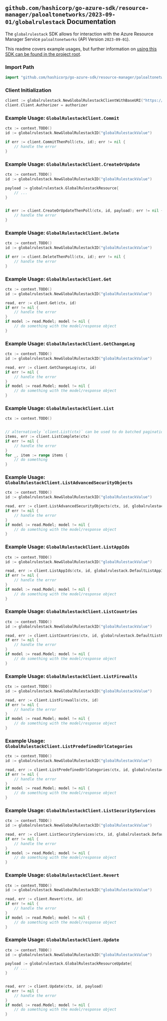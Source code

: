 
## `github.com/hashicorp/go-azure-sdk/resource-manager/paloaltonetworks/2023-09-01/globalrulestack` Documentation

The `globalrulestack` SDK allows for interaction with the Azure Resource Manager Service `paloaltonetworks` (API Version `2023-09-01`).

This readme covers example usages, but further information on [using this SDK can be found in the project root](https://github.com/hashicorp/go-azure-sdk/tree/main/docs).

### Import Path

```go
import "github.com/hashicorp/go-azure-sdk/resource-manager/paloaltonetworks/2023-09-01/globalrulestack"
```


### Client Initialization

```go
client := globalrulestack.NewGlobalRulestackClientWithBaseURI("https://management.azure.com")
client.Client.Authorizer = authorizer
```


### Example Usage: `GlobalRulestackClient.Commit`

```go
ctx := context.TODO()
id := globalrulestack.NewGlobalRulestackID("globalRulestackValue")

if err := client.CommitThenPoll(ctx, id); err != nil {
	// handle the error
}
```


### Example Usage: `GlobalRulestackClient.CreateOrUpdate`

```go
ctx := context.TODO()
id := globalrulestack.NewGlobalRulestackID("globalRulestackValue")

payload := globalrulestack.GlobalRulestackResource{
	// ...
}


if err := client.CreateOrUpdateThenPoll(ctx, id, payload); err != nil {
	// handle the error
}
```


### Example Usage: `GlobalRulestackClient.Delete`

```go
ctx := context.TODO()
id := globalrulestack.NewGlobalRulestackID("globalRulestackValue")

if err := client.DeleteThenPoll(ctx, id); err != nil {
	// handle the error
}
```


### Example Usage: `GlobalRulestackClient.Get`

```go
ctx := context.TODO()
id := globalrulestack.NewGlobalRulestackID("globalRulestackValue")

read, err := client.Get(ctx, id)
if err != nil {
	// handle the error
}
if model := read.Model; model != nil {
	// do something with the model/response object
}
```


### Example Usage: `GlobalRulestackClient.GetChangeLog`

```go
ctx := context.TODO()
id := globalrulestack.NewGlobalRulestackID("globalRulestackValue")

read, err := client.GetChangeLog(ctx, id)
if err != nil {
	// handle the error
}
if model := read.Model; model != nil {
	// do something with the model/response object
}
```


### Example Usage: `GlobalRulestackClient.List`

```go
ctx := context.TODO()


// alternatively `client.List(ctx)` can be used to do batched pagination
items, err := client.ListComplete(ctx)
if err != nil {
	// handle the error
}
for _, item := range items {
	// do something
}
```


### Example Usage: `GlobalRulestackClient.ListAdvancedSecurityObjects`

```go
ctx := context.TODO()
id := globalrulestack.NewGlobalRulestackID("globalRulestackValue")

read, err := client.ListAdvancedSecurityObjects(ctx, id, globalrulestack.DefaultListAdvancedSecurityObjectsOperationOptions())
if err != nil {
	// handle the error
}
if model := read.Model; model != nil {
	// do something with the model/response object
}
```


### Example Usage: `GlobalRulestackClient.ListAppIds`

```go
ctx := context.TODO()
id := globalrulestack.NewGlobalRulestackID("globalRulestackValue")

read, err := client.ListAppIds(ctx, id, globalrulestack.DefaultListAppIdsOperationOptions())
if err != nil {
	// handle the error
}
if model := read.Model; model != nil {
	// do something with the model/response object
}
```


### Example Usage: `GlobalRulestackClient.ListCountries`

```go
ctx := context.TODO()
id := globalrulestack.NewGlobalRulestackID("globalRulestackValue")

read, err := client.ListCountries(ctx, id, globalrulestack.DefaultListCountriesOperationOptions())
if err != nil {
	// handle the error
}
if model := read.Model; model != nil {
	// do something with the model/response object
}
```


### Example Usage: `GlobalRulestackClient.ListFirewalls`

```go
ctx := context.TODO()
id := globalrulestack.NewGlobalRulestackID("globalRulestackValue")

read, err := client.ListFirewalls(ctx, id)
if err != nil {
	// handle the error
}
if model := read.Model; model != nil {
	// do something with the model/response object
}
```


### Example Usage: `GlobalRulestackClient.ListPredefinedUrlCategories`

```go
ctx := context.TODO()
id := globalrulestack.NewGlobalRulestackID("globalRulestackValue")

read, err := client.ListPredefinedUrlCategories(ctx, id, globalrulestack.DefaultListPredefinedUrlCategoriesOperationOptions())
if err != nil {
	// handle the error
}
if model := read.Model; model != nil {
	// do something with the model/response object
}
```


### Example Usage: `GlobalRulestackClient.ListSecurityServices`

```go
ctx := context.TODO()
id := globalrulestack.NewGlobalRulestackID("globalRulestackValue")

read, err := client.ListSecurityServices(ctx, id, globalrulestack.DefaultListSecurityServicesOperationOptions())
if err != nil {
	// handle the error
}
if model := read.Model; model != nil {
	// do something with the model/response object
}
```


### Example Usage: `GlobalRulestackClient.Revert`

```go
ctx := context.TODO()
id := globalrulestack.NewGlobalRulestackID("globalRulestackValue")

read, err := client.Revert(ctx, id)
if err != nil {
	// handle the error
}
if model := read.Model; model != nil {
	// do something with the model/response object
}
```


### Example Usage: `GlobalRulestackClient.Update`

```go
ctx := context.TODO()
id := globalrulestack.NewGlobalRulestackID("globalRulestackValue")

payload := globalrulestack.GlobalRulestackResourceUpdate{
	// ...
}


read, err := client.Update(ctx, id, payload)
if err != nil {
	// handle the error
}
if model := read.Model; model != nil {
	// do something with the model/response object
}
```
